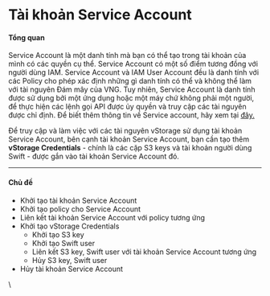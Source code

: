 # Tài khoản Service Account

#### Tổng quan <a href="#taikhoanserviceaccount-tongquan" id="taikhoanserviceaccount-tongquan"></a>

Service Account là một danh tính mà bạn có thể tạo trong tài khoản của mình có các quyền cụ thể. Service Account có một số điểm tương đồng với người dùng IAM. Service Account và IAM User Account đều là danh tính với các Policy cho phép xác định những gì danh tính có thể và không thể làm với tài nguyên Đám mây của VNG. Tuy nhiên, Service Account là danh tính được sử dụng bởi một ứng dụng hoặc một máy chứ không phải một người, để thực hiện các lệnh gọi API được ủy quyền và truy cập các tài nguyên được chỉ định. Để biết thêm thông tin về Service account, hãy xem tại [đây.](https://docs.vngcloud.vn/pages/viewpage.action?pageId=59805240)

Để truy cập và làm việc với các tài nguyên vStorage sử dụng tài khoản Service Account, bên cạnh tài khoản Service Account, bạn cần tạo thêm **vStorage Credentials** - chính là các cặp S3 keys và tài khoản người dùng Swift - được gắn vào tài khoản Service Account đó.

***

#### Chủ đề <a href="#taikhoanserviceaccount-chude" id="taikhoanserviceaccount-chude"></a>

* Khởi tạo tài khoản Service Account
* Khởi tạo policy cho Service Account
* Liên kết tài khoản Service Account với policy tương ứng
* Khởi tạo vStorage Credentials
  * Khởi tạo S3 key
  * Khởi tạo Swift user
  * Liên kết S3 key, Swift user với tài khoản Service Account tương ứng
  * Hủy S3 key, Swift user
* Hủy tài khoản Service Account

\
